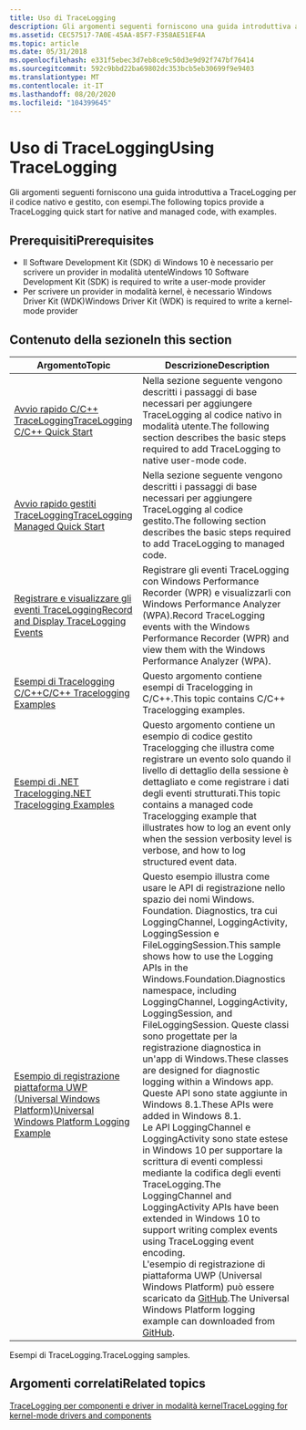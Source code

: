 ```yaml
---
title: Uso di TraceLogging
description: Gli argomenti seguenti forniscono una guida introduttiva a TraceLogging per il codice nativo e gestito, con esempi.
ms.assetid: CEC57517-7A0E-45AA-85F7-F358AE51EF4A
ms.topic: article
ms.date: 05/31/2018
ms.openlocfilehash: e331f5ebec3d7eb8ce9c50d3e9d92f747bf76414
ms.sourcegitcommit: 592c9bbd22ba69802dc353bcb5eb30699f9e9403
ms.translationtype: MT
ms.contentlocale: it-IT
ms.lasthandoff: 08/20/2020
ms.locfileid: "104399645"
---
```

# <a name="using-tracelogging"></a><span data-ttu-id="49908-103">Uso di TraceLogging</span><span class="sxs-lookup"><span data-stu-id="49908-103">Using TraceLogging</span></span>

<span data-ttu-id="49908-104">Gli argomenti seguenti forniscono una guida introduttiva a TraceLogging per il codice nativo e gestito, con esempi.</span><span class="sxs-lookup"><span data-stu-id="49908-104">The following topics provide a TraceLogging quick start for native and managed code, with examples.</span></span>

## <a name="prerequisites"></a><span data-ttu-id="49908-105">Prerequisiti</span><span class="sxs-lookup"><span data-stu-id="49908-105">Prerequisites</span></span>

-   <span data-ttu-id="49908-106">Il Software Development Kit (SDK) di Windows 10 è necessario per scrivere un provider in modalità utente</span><span class="sxs-lookup"><span data-stu-id="49908-106">Windows 10 Software Development Kit (SDK) is required to write a user-mode provider</span></span>
-   <span data-ttu-id="49908-107">Per scrivere un provider in modalità kernel, è necessario Windows Driver Kit (WDK)</span><span class="sxs-lookup"><span data-stu-id="49908-107">Windows Driver Kit (WDK) is required to write a kernel-mode provider</span></span>

## <a name="in-this-section"></a><span data-ttu-id="49908-108">Contenuto della sezione</span><span class="sxs-lookup"><span data-stu-id="49908-108">In this section</span></span>



| <span data-ttu-id="49908-109">Argomento</span><span class="sxs-lookup"><span data-stu-id="49908-109">Topic</span></span>                                                                                                        | <span data-ttu-id="49908-110">Descrizione</span><span class="sxs-lookup"><span data-stu-id="49908-110">Description</span></span>                                                                                                                                                                                                                                                                                                                                                                                                                                                                                                                                                                                                     |
|--------------------------------------------------------------------------------------------------------------|-----------------------------------------------------------------------------------------------------------------------------------------------------------------------------------------------------------------------------------------------------------------------------------------------------------------------------------------------------------------------------------------------------------------------------------------------------------------------------------------------------------------------------------------------------------------------------------------------------------------|
| [<span data-ttu-id="49908-111">Avvio rapido C/C++ TraceLogging</span><span class="sxs-lookup"><span data-stu-id="49908-111">TraceLogging C/C++ Quick Start</span></span>](tracelogging-native-quick-start.md)<br/>                             | <span data-ttu-id="49908-112">Nella sezione seguente vengono descritti i passaggi di base necessari per aggiungere TraceLogging al codice nativo in modalità utente.</span><span class="sxs-lookup"><span data-stu-id="49908-112">The following section describes the basic steps required to add TraceLogging to native user-mode code.</span></span> <br/>                                                                                                                                                                                                                                                                                                                                                                                                                                                                                              |
| [<span data-ttu-id="49908-113">Avvio rapido gestiti TraceLogging</span><span class="sxs-lookup"><span data-stu-id="49908-113">TraceLogging Managed Quick Start</span></span>](tracelogging-managed-quick-start.md)<br/>                          | <span data-ttu-id="49908-114">Nella sezione seguente vengono descritti i passaggi di base necessari per aggiungere TraceLogging al codice gestito.</span><span class="sxs-lookup"><span data-stu-id="49908-114">The following section describes the basic steps required to add TraceLogging to managed code.</span></span><br/>                                                                                                                                                                                                                                                                                                                                                                                                                                                                                                        |
| [<span data-ttu-id="49908-115">Registrare e visualizzare gli eventi TraceLogging</span><span class="sxs-lookup"><span data-stu-id="49908-115">Record and Display TraceLogging Events</span></span>](tracelogging-record-and-display-tracelogging-events.md)<br/> | <span data-ttu-id="49908-116">Registrare gli eventi TraceLogging con Windows Performance Recorder (WPR) e visualizzarli con Windows Performance Analyzer (WPA).</span><span class="sxs-lookup"><span data-stu-id="49908-116">Record TraceLogging events with the Windows Performance Recorder (WPR) and view them with the Windows Performance Analyzer (WPA).</span></span><br/>                                                                                                                                                                                                                                                                                                                                                                                                                                                                    |
| [<span data-ttu-id="49908-117">Esempi di Tracelogging C/C++</span><span class="sxs-lookup"><span data-stu-id="49908-117">C/C++ Tracelogging Examples</span></span>](tracelogging-c-cpp-tracelogging-examples.md)<br/>                       | <span data-ttu-id="49908-118">Questo argomento contiene esempi di Tracelogging in C/C++.</span><span class="sxs-lookup"><span data-stu-id="49908-118">This topic contains C/C++ Tracelogging examples.</span></span><br/>                                                                                                                                                                                                                                                                                                                                                                                                                                                                                                                                                     |
| [<span data-ttu-id="49908-119">Esempi di .NET Tracelogging</span><span class="sxs-lookup"><span data-stu-id="49908-119">.NET Tracelogging Examples</span></span>](tracelogging-net-examples.md)<br/>                                       | <span data-ttu-id="49908-120">Questo argomento contiene un esempio di codice gestito Tracelogging che illustra come registrare un evento solo quando il livello di dettaglio della sessione è dettagliato e come registrare i dati degli eventi strutturati.</span><span class="sxs-lookup"><span data-stu-id="49908-120">This topic contains a managed code Tracelogging example that illustrates how to log an event only when the session verbosity level is verbose, and how to log structured event data.</span></span><br/>                                                                                                                                                                                                                                                                                                                                                                                                                 |
| [<span data-ttu-id="49908-121">Esempio di registrazione piattaforma UWP (Universal Windows Platform)</span><span class="sxs-lookup"><span data-stu-id="49908-121">Universal Windows Platform Logging Example</span></span>](universal-windows-platform-logging-examples.md)<br/>     | <span data-ttu-id="49908-122">Questo esempio illustra come usare le API di registrazione nello spazio dei nomi Windows. Foundation. Diagnostics, tra cui LoggingChannel, LoggingActivity, LoggingSession e FileLoggingSession.</span><span class="sxs-lookup"><span data-stu-id="49908-122">This sample shows how to use the Logging APIs in the Windows.Foundation.Diagnostics namespace, including LoggingChannel, LoggingActivity, LoggingSession, and FileLoggingSession.</span></span> <span data-ttu-id="49908-123">Queste classi sono progettate per la registrazione diagnostica in un'app di Windows.</span><span class="sxs-lookup"><span data-stu-id="49908-123">These classes are designed for diagnostic logging within a Windows app.</span></span> <span data-ttu-id="49908-124">Queste API sono state aggiunte in Windows 8.1.</span><span class="sxs-lookup"><span data-stu-id="49908-124">These APIs were added in Windows 8.1.</span></span> <br/> <span data-ttu-id="49908-125">Le API LoggingChannel e LoggingActivity sono state estese in Windows 10 per supportare la scrittura di eventi complessi mediante la codifica degli eventi TraceLogging.</span><span class="sxs-lookup"><span data-stu-id="49908-125">The LoggingChannel and LoggingActivity APIs have been extended in Windows 10 to support writing complex events using TraceLogging event encoding.</span></span><br/> <span data-ttu-id="49908-126">L'esempio di registrazione di piattaforma UWP (Universal Windows Platform) può essere scaricato da [GitHub](https://github.com/Microsoft/Windows-universal-samples/tree/master/Samples/Logging).</span><span class="sxs-lookup"><span data-stu-id="49908-126">The Universal Windows Platform logging example can downloaded from [GitHub](https://github.com/Microsoft/Windows-universal-samples/tree/master/Samples/Logging).</span></span><br/> |



 

<span data-ttu-id="49908-127">Esempi di TraceLogging.</span><span class="sxs-lookup"><span data-stu-id="49908-127">TraceLogging samples.</span></span>

## <a name="related-topics"></a><span data-ttu-id="49908-128">Argomenti correlati</span><span class="sxs-lookup"><span data-stu-id="49908-128">Related topics</span></span>

<dl> <dt>

[<span data-ttu-id="49908-129">TraceLogging per componenti e driver in modalità kernel</span><span class="sxs-lookup"><span data-stu-id="49908-129">TraceLogging for kernel-mode drivers and components</span></span>](/windows-hardware/drivers/devtest/tracelogging-for-kernel-mode-drivers-and-components)
</dt> </dl>

 

